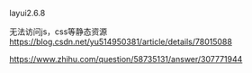

layui2.6.8


无法访问js，css等静态资源
https://blog.csdn.net/yu514950381/article/details/78015088


https://www.zhihu.com/question/58735131/answer/307771944











